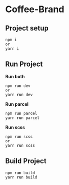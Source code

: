 # Coffee-Brand

## Project setup

```
npm i
or
yarn i
```

## Run Project

**Run both**

```
npm run dev
or
yarn run dev
```

**Run parcel**

```
npm run parcel
yarn run parcel
```

**Run scss**

```
npm run scss
or
yarn run scss
```

## Build Project

```
npm run build
yarn run build
```
